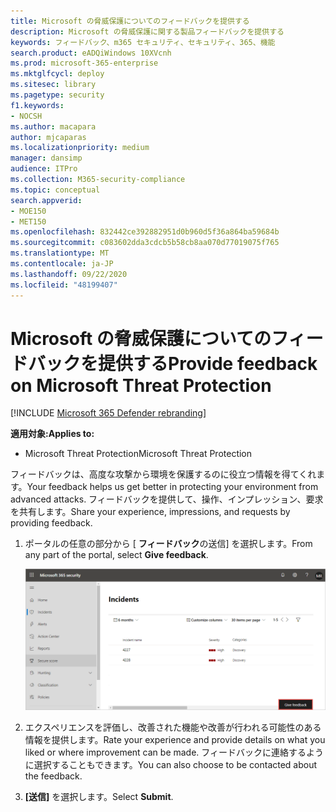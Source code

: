 ```yaml
---
title: Microsoft の脅威保護についてのフィードバックを提供する
description: Microsoft の脅威保護に関する製品フィードバックを提供する
keywords: フィードバック、m365 セキュリティ、セキュリティ、365、機能
search.product: eADQiWindows 10XVcnh
ms.prod: microsoft-365-enterprise
ms.mktglfcycl: deploy
ms.sitesec: library
ms.pagetype: security
f1.keywords:
- NOCSH
ms.author: macapara
author: mjcaparas
ms.localizationpriority: medium
manager: dansimp
audience: ITPro
ms.collection: M365-security-compliance
ms.topic: conceptual
search.appverid:
- MOE150
- MET150
ms.openlocfilehash: 832442ce392882951d0b960d5f36a864ba59684b
ms.sourcegitcommit: c083602dda3cdcb5b58cb8aa070d77019075f765
ms.translationtype: MT
ms.contentlocale: ja-JP
ms.lasthandoff: 09/22/2020
ms.locfileid: "48199407"
---
```

# <a name="provide-feedback-on-microsoft-threat-protection"></a><span data-ttu-id="3327b-104">Microsoft の脅威保護についてのフィードバックを提供する</span><span class="sxs-lookup"><span data-stu-id="3327b-104">Provide feedback on Microsoft Threat Protection</span></span>

[!INCLUDE [Microsoft 365 Defender rebranding](../includes/microsoft-defender.md)]


<span data-ttu-id="3327b-105">**適用対象:**</span><span class="sxs-lookup"><span data-stu-id="3327b-105">**Applies to:**</span></span>
- <span data-ttu-id="3327b-106">Microsoft Threat Protection</span><span class="sxs-lookup"><span data-stu-id="3327b-106">Microsoft Threat Protection</span></span>

<span data-ttu-id="3327b-107">フィードバックは、高度な攻撃から環境を保護するのに役立つ情報を得てくれます。</span><span class="sxs-lookup"><span data-stu-id="3327b-107">Your feedback helps us get better in protecting your environment from advanced attacks.</span></span> <span data-ttu-id="3327b-108">フィードバックを提供して、操作、インプレッション、要求を共有します。</span><span class="sxs-lookup"><span data-stu-id="3327b-108">Share your experience, impressions, and  requests by providing feedback.</span></span>

1. <span data-ttu-id="3327b-109">ポータルの任意の部分から [ **フィードバック**の送信] を選択します。</span><span class="sxs-lookup"><span data-stu-id="3327b-109">From any part of the portal, select **Give feedback**.</span></span> 

    ![[フィードバック] ボタンの画像](../../media/feedback.png)

2. <span data-ttu-id="3327b-111">エクスペリエンスを評価し、改善された機能や改善が行われる可能性のある情報を提供します。</span><span class="sxs-lookup"><span data-stu-id="3327b-111">Rate your experience and provide details on what you liked or where improvement can be made.</span></span> <span data-ttu-id="3327b-112">フィードバックに連絡するように選択することもできます。</span><span class="sxs-lookup"><span data-stu-id="3327b-112">You can also choose to be contacted about the feedback.</span></span> 

3. <span data-ttu-id="3327b-113">**[送信]** を選択します。</span><span class="sxs-lookup"><span data-stu-id="3327b-113">Select **Submit**.</span></span>
